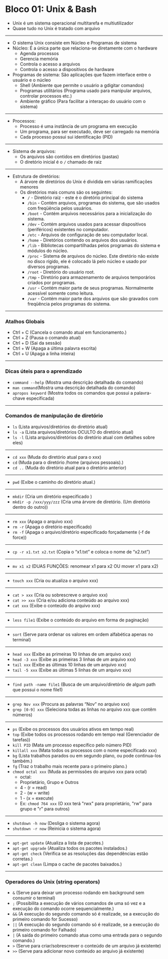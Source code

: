 # Bloco 01: Unix & Bash

- Unix é um sistema operacional multitarefa e multiutilizador
- Quase tudo no Unix é tratado com arquivo

---

- O sistema Unix consiste em Núcleo e Programas de sistema
- Núcleo: É a única parte que relaciona-se diretamente com o hardware
    - Agenda processos
    - Gerencia memória
    - Controla o acesso a arquivos
    - Controla o acesso a dispositivos de hardware
- Programas de sistema: São aplicações que fazem interface entre o usuário e o núcleo
    - Shell (Ambiente que permite o usuário a gdigitar comandos)
    - Programas utilitários (Programa usado para manipular arquivos, controlar processos etc.)
    - Ambiente gráfico (Para facilitar a interaçao do usuário com o sistema)

---

- Processos:
    - Processo é uma instância de um programa em execução
    - Um programa, para ser executado, deve ser carregado na memória
    - Cada processo possui sui identificação (PID)

---

- Sistema de arquivos:
    - Os arquivos são contidos em diretórios (pastas)
    - O diretório inicial é o `/` chamado de raiz

---

- Estrutura de diretórios:
    - A árvore de diretórios do Unix é dividida em várias ramificações menores
    - Os diretórios mais comuns são os seguintes:
        - `/` - Diretório raiz - este é o diretório principal do sistema
        - `/bin` - Contém arquivos, programas do sistema, que são usados com freqüência pelos usuários.
        - `/boot` - Contém arquivos necessários para a inicialização do sistema.
        - `/dev` - Contém arquivos usados para acessar dispositivos (periféricos) existentes no computador.
        - `/etc` - Arquivos de configuração de seu computador local.
        - `/home` - Diretórios contendo os arquivos dos usuários.
        - `/lib` - Bibliotecas compartilhadas pelos programas do sistema e módulos do núcleo.
        - `/proc` - Sistema de arquivos do núcleo. Este diretório não existe no disco rígido, ele é colocado lá pelo núcleo e usado por diversos programas.
        - `/root` - Diretório do usuário root.
        - `/tmp` - Diretório para armazenamento de arquivos temporários criados por programas.
        - `/usr` - Contém maior parte de seus programas. Normalmente acessível somente como leitura.
        - `/var` - Contém maior parte dos arquivos que são gravados com freqüência pelos programas do sistema.

---

### Atalhos Globais

- Ctrl + C (Cancela o comando atual em funcionamento.)
- Ctrl + Z (Pausa o comando atual)
- Ctrl + D (Sai da sessão)
- Ctrl + W (Apaga a última palavra escrita)
- Ctrl + U (Apaga a linha inteira)

---

### Dicas úteis para o aprendizado

- `command --help` (Mostra uma descrição detalhada do comando)
- `man command`(Mostra uma descrição detalhada do comando)
- `apropos keyword` (Mostra todos os comandos que possui a palavra-chave especificada)

---

### Comandos de manipulação de diretório

- `ls` (Lista arquivos/diretórios do diretório atual)
- `ls -a` (Lista arquivos/diretórios OCULTO do diretório atual)
- `ls -l` (Lista arquivos/diretórios do diretório atual com detalhes sobre eles)

---

- `cd xxx` (Muda do diretório atual para o xxx)
- `cd` (Muda para o diretório /home (arquivos pessoais).)
- `cd ..` (Muda do diretório atual para o diretório anterior)

---

- `pwd` (Exibe o caminho do diretório atual.)

---

- `mkdir` (Cria um diretório especificado )
- `mkdir -p /xxx/yyy/zzz` (Cria uma árvore de diretório. (Um diretório dentro do outro))

---

- `rm xxx` (Apaga o arquivo xxx)
- `rm -r` (Apaga o diretório especificado)
- `rm -f` (Apaga o arquivo/diretório especificado forçadamente (-f de force))

---

- `cp -r x1.txt x2.txt` (Copia o “x1.txt” e coloca o nome de “x2.txt”)

---

- `mv x1 x2` (DUAS FUNÇÕES: renomear x1 para x2 OU mover x1 para x2)

---

- `touch xxx` (Cria ou atualiza o arquivo xxx)

---

- `cat > xxx` (Cria ou sobrescreve o arquivo xxx)
- `cat >> xxx` (Cria e/ou adiciona conteúdo ao arquivo xxx)
- `cat xxx` (Exibe o conteúdo do arquivo xxx)

---

- `less file1` (Exibe o conteúdo do arquivo em forma de paginação)

---

- `sort` (Serve para ordenar os valores em ordem alfabética apenas no terminal)

---

- `head xxx` (Exibe as primeiras 10 linhas de um arquivo xxx)
- `head -3 xxx` (Exibe as primeiras 3 linhas de um arquivo xxx)
- `tail xxx` (Exibe as últimas 10 linhas de um arquivo xxx)
- `tail -5 xxx` (Exibe as últimas 5 linhas de um arquivo xxx)

---

- `find path -name file1` (Busca de um arquivo/diretório de algum path que possui o nome file1)

---

- `grep Nov xxx` (Procura as palavras “Nov” no arquivo xxx)
- `grep [0-9] xxx` (Seleciona todas as linhas no arquivo xxx que contêm números)

---

- `ps` (Exibe os processos dos usuários ativos em tempo real)
- `top` (Exibe todos os processos rodando em tempo real (Gerenciador de tarefas))
- `kill PID` (Mata um processo específico pelo número PID)
- `killall xxx` (Mata todos os processos com o nome especificado xxx)
- `bg` (Lista trabalhos parados ou em segundo plano, ou pode continua-los também.)
- `fg` (Traz o trabalho mais recente para o primeiro plano.)
- `chmod octal xxx` (Muda as permissões do arquivo xxx para octal)
    - octal:
    - Proprietário, Grupo e Outros
    - 4 - (r = read)
    - 2 - (w = write)
    - 1 - (x = execute)
    - Ex: `chmod 764 xxx` (O xxx terá "rwx" para proprietário, "rw" para grupo e "r" para outros)

---

- `shutdown -h now` (Desliga o sistema agora)
- `shutdown -r now` (Reinicia o sistema agora)

---

- `apt-get update` (Atualiza a lista de pacotes.)
- `apt-get upgrade` (Atualiza todos os pacotes instalados.)
- `apt-get check` (Verifica se as resoluções das dependências estão corretas.)
- `apt-get clean` (Limpa o cache de pacotes baixados.)

---

### Operadores do Unix (string operators)

- `&` (Serve para deixar um processo rodando em background sem consumir o terminal)
- `;` (Possibilita a execução de vários comandos de uma só vez e a execução do comando ocorre sequencialmente.)
- `&&` (A execução do segundo comando só é realizade, se a execução do primeiro comando for Sucesso)
- `||` (A execução do segundo comando só é realizade, se a execução do primeiro comando for Falhado)
- `|` (A saída do primeiro comando atua como uma entrada para o segundo comando.)
- `>` (Serve para criar/sobrescrever o conteúdo de um arquivo já existente)
- `>>` (Serve para adicionar novo conteúdo ao arquivo já existente)
